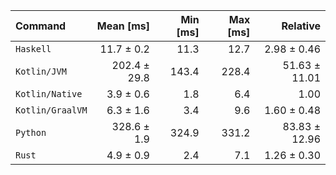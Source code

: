 | Command | Mean [ms] | Min [ms] | Max [ms] | Relative |
|:---|---:|---:|---:|---:|
| `Haskell` | 11.7 ± 0.2 | 11.3 | 12.7 | 2.98 ± 0.46 |
| `Kotlin/JVM` | 202.4 ± 29.8 | 143.4 | 228.4 | 51.63 ± 11.01 |
| `Kotlin/Native` | 3.9 ± 0.6 | 1.8 | 6.4 | 1.00 |
| `Kotlin/GraalVM` | 6.3 ± 1.6 | 3.4 | 9.6 | 1.60 ± 0.48 |
| `Python` | 328.6 ± 1.9 | 324.9 | 331.2 | 83.83 ± 12.96 |
| `Rust` | 4.9 ± 0.9 | 2.4 | 7.1 | 1.26 ± 0.30 |
